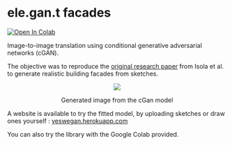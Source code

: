 # ele.gan.t facades

[![Open In Colab](https://colab.research.google.com/assets/colab-badge.svg)](https://colab.research.google.com/github/aduverger/pix2pix/blob/master/notebooks/elegant_facades.ipynb)

Image-to-image translation using conditional generative adversarial networks (cGAN).

The objective was to reproduce the [original research paper](https://arxiv.org/abs/1611.07004) from Isola et al. to generate realistic building facades from sketches.

<p align="center">
  <img src="https://www.notion.so/image/https%3A%2F%2Fs3-us-west-2.amazonaws.com%2Fsecure.notion-static.com%2Ff80adc2b-9f33-4f35-8030-0eacdb2e2a77%2Ftest2.jpg?table=block&id=36acfc6b-6b78-4722-8905-2486c407cfb6&spaceId=b9592099-2b37-4101-aeaa-24da873f1526&width=2000&userId=46c52212-dcdf-44a2-b4b8-796d09177007&cache=v2" />
</p>
<p align="center">
Generated image from the cGan model
  </p>

A website is available to try the fitted model, by uploading sketches or draw ones yourself : [yeswegan.herokuapp.com](https://yeswegan.herokuapp.com/)

You can also try the library with the Google Colab provided.
